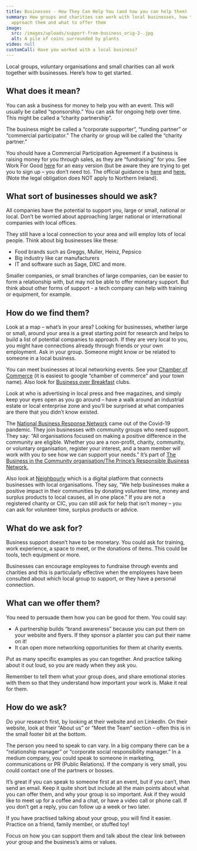 ```yaml
---
title: Businesses - How They Can Help You (and how you can help them)
summary: How groups and charities can work with local businesses, how to
  approach them and what to offer them
image:
  src: /images/uploads/support-from-business_orig-2-.jpg
  alt: A pile of coins surrounded by plants
video: null
customCall: Have you worked with a local business?
---
```

Local groups, voluntary organisations and small charities can all work together with businesses. Here’s how to get started.



## What does it mean?



You can ask a business for money to help you with an event. This will usually be called “sponsorship.” You can ask for ongoing help over time. This might be called a “charity partnership”.



The business might be called a “corporate supporter”, “funding partner” or “commercial participator.” The charity or group will be called the “charity partner.”



You should have a Commercial Participation Agreement if a business is raising money for you through sales, as they are “fundraising” for you. See Work For Good [here](https://workforgood.co.uk/work-for-good-blog/how-businesses-can-support-a-charity-and-why-they-may-need-a-commercial-participation-agreement/) for an easy version (but be aware they are trying to get you to sign up – you don’t need to). The official guidance is [here](https://www.dsc.org.uk/wp-content/uploads/2016/11/StandardFormofAgreementGuidanceNotes.doIoF-c.pdf) and [here.](https://www.fundraisingregulator.org.uk/code/working-with-others/professional-fundraisers-commercial-participators-and-partners) (Note the legal obligation does NOT apply to Northern Ireland).



## What sort of businesses should we ask?



All companies have the potential to support you, large or small, national or local. Don’t be worried about approaching larger national or international companies with local offices.

They still have a local connection to your area and will employ lots of local people. Think about big businesses like these:



* Food brands such as Greggs, Muller, Heinz, Pepsico
* Big industry like car manufacturers
* IT and software such as Sage, DXC and more.



Smaller companies, or small branches of large companies, can be easier to form a relationship with, but may not be able to offer monetary support. But think about other forms of support - a tech company can help with training or equipment, for example.



## How do we find them?



Look at a map – what’s in your area? Looking for businesses, whether large or small, around your area is a great starting point for research and helps to build a list of potential companies to approach. If they are very local to you, you might have connections already through friends or your own employment. Ask in your group. Someone might know or be related to someone in a local business. 



You can meet businesses at local networking events. See your [Chamber of Commerce](https://www.britishchambers.org.uk/) (it is easiest to google “chamber of commerce” and your town name). Also look for [Business over Breakfast](https://www.bobclubs.com/) clubs.



Look at who is advertising in local press and free magazines, and simply keep your eyes open as you go around – have a walk around an industrial estate or local enterprise zone and you’ll be surprised at what companies are there that you didn’t know existed. 



The [National Business Response Network](https://nbrn.org.uk/) came out of the Covid-19 pandemic. They join businesses with community groups who need support. They say: “All organisations focused on making a positive difference in the community are eligible. Whether you are a non-profit, charity, community, or voluntary organisation, register your interest, and a team member will work with you to see how we can support your needs.” It’s part of [The Business in the Community organisation/The Prince’s Responsible Business Network.](https://www.bitc.org.uk/national-business-response-network-2023/) 



Also look at [Neighbourly](https://www.neighbourly.com/faqs) which is a digital platform that connects businesses with local organisations. They say, “We help businesses make a positive impact in their communities by donating volunteer time, money and surplus products to local causes, all in one place.” If you are not a registered charity or CIC, you can still ask for help that isn’t money – you can ask for volunteer time, surplus products or advice. 



## What do we ask for? 



Business support doesn’t have to be monetary. You could ask for training, work experience, a space to meet, or the donations of items. This could be tools, tech equipment or more. 

Businesses can encourage employees to fundraise through events and charities and this is particularly effective when the employees have been consulted about which local group to support, or they have a personal connection.



## What can we offer them?



You need to persuade them how you can be good for them. You could say:



* A partnership builds “brand awareness” because you can put them on your website and flyers. If they sponsor a planter you can put their name on it!
* It can open more networking opportunities for them at charity events.



Put as many specific examples as you can together. And practice talking about it out loud, so you are ready when they ask you.



Remember to tell them what your group does, and share emotional stories with them so that they understand how important your work is. Make it real for them.



## How do we ask?



Do your research first, by looking at their website and on LinkedIn. On their website, look at their “About us” or “Meet the Team” section – often this is in the small footer bit at the bottom.



The person you need to speak to can vary. In a big company there can be a “relationship manager” or “corporate social responsibility manager.” In a medium company, you could speak to someone in marketing, communications or PR (Public Relations). If the company is very small, you could contact one of the partners or bosses.



It’s great if you can speak to someone first at an event, but if you can’t, then send an email. Keep it quite short but include all the main points about what you can offer them, and why your group is so important. Ask if they would like to meet up for a coffee and a chat, or have a video call or phone call. If you don’t get a reply, you can follow up a week or two later.



If you have practised talking about your group, you will find it easier. Practice on a friend, family member, or stuffed toy! 



Focus on how you can support them and talk about the clear link between your group and the business’s aims or values. 
